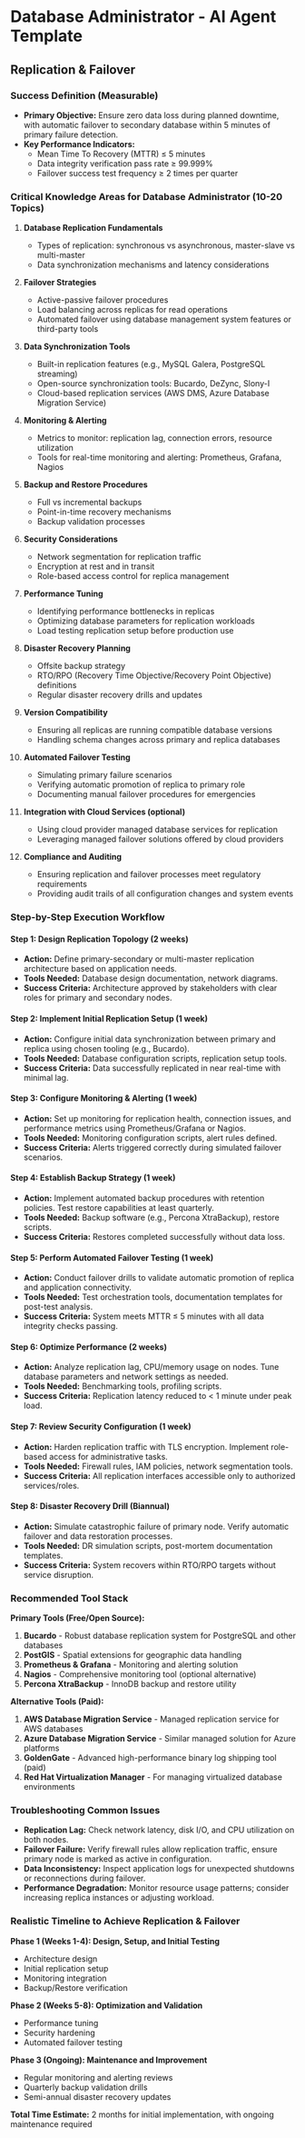 # Database Administrator - AI Agent Template
## Replication & Failover

### Success Definition (Measurable)
- **Primary Objective:** Ensure zero data loss during planned downtime, with automatic failover to secondary database within 5 minutes of primary failure detection.
- **Key Performance Indicators:**
  - Mean Time To Recovery (MTTR) ≤ 5 minutes
  - Data integrity verification pass rate ≥ 99.999%
  - Failover success test frequency ≥ 2 times per quarter

### Critical Knowledge Areas for Database Administrator (10-20 Topics)

1. **Database Replication Fundamentals**
   - Types of replication: synchronous vs asynchronous, master-slave vs multi-master
   - Data synchronization mechanisms and latency considerations

2. **Failover Strategies**
   - Active-passive failover procedures
   - Load balancing across replicas for read operations
   - Automated failover using database management system features or third-party tools

3. **Data Synchronization Tools**
   - Built-in replication features (e.g., MySQL Galera, PostgreSQL streaming)
   - Open-source synchronization tools: Bucardo, DeZync, Slony-I
   - Cloud-based replication services (AWS DMS, Azure Database Migration Service)

4. **Monitoring & Alerting**
   - Metrics to monitor: replication lag, connection errors, resource utilization
   - Tools for real-time monitoring and alerting: Prometheus, Grafana, Nagios

5. **Backup and Restore Procedures**
   - Full vs incremental backups
   - Point-in-time recovery mechanisms
   - Backup validation processes

6. **Security Considerations**
   - Network segmentation for replication traffic
   - Encryption at rest and in transit
   - Role-based access control for replica management

7. **Performance Tuning**
   - Identifying performance bottlenecks in replicas
   - Optimizing database parameters for replication workloads
   - Load testing replication setup before production use

8. **Disaster Recovery Planning**
   - Offsite backup strategy
   - RTO/RPO (Recovery Time Objective/Recovery Point Objective) definitions
   - Regular disaster recovery drills and updates

9. **Version Compatibility**
   - Ensuring all replicas are running compatible database versions
   - Handling schema changes across primary and replica databases

10. **Automated Failover Testing**
    - Simulating primary failure scenarios
    - Verifying automatic promotion of replica to primary role
    - Documenting manual failover procedures for emergencies

11. **Integration with Cloud Services (optional)**
    - Using cloud provider managed database services for replication
    - Leveraging managed failover solutions offered by cloud providers

12. **Compliance and Auditing**
    - Ensuring replication and failover processes meet regulatory requirements
    - Providing audit trails of all configuration changes and system events

### Step-by-Step Execution Workflow

#### Step 1: Design Replication Topology (2 weeks)
- **Action:** Define primary-secondary or multi-master replication architecture based on application needs.
- **Tools Needed:** Database design documentation, network diagrams.
- **Success Criteria:** Architecture approved by stakeholders with clear roles for primary and secondary nodes.

#### Step 2: Implement Initial Replication Setup (1 week)
- **Action:** Configure initial data synchronization between primary and replica using chosen tooling (e.g., Bucardo).
- **Tools Needed:** Database configuration scripts, replication setup tools.
- **Success Criteria:** Data successfully replicated in near real-time with minimal lag.

#### Step 3: Configure Monitoring & Alerting (1 week)
- **Action:** Set up monitoring for replication health, connection issues, and performance metrics using Prometheus/Grafana or Nagios.
- **Tools Needed:** Monitoring configuration scripts, alert rules defined.
- **Success Criteria:** Alerts triggered correctly during simulated failover scenarios.

#### Step 4: Establish Backup Strategy (1 week)
- **Action:** Implement automated backup procedures with retention policies. Test restore capabilities at least quarterly.
- **Tools Needed:** Backup software (e.g., Percona XtraBackup), restore scripts.
- **Success Criteria:** Restores completed successfully without data loss.

#### Step 5: Perform Automated Failover Testing (1 week)
- **Action:** Conduct failover drills to validate automatic promotion of replica and application connectivity.
- **Tools Needed:** Test orchestration tools, documentation templates for post-test analysis.
- **Success Criteria:** System meets MTTR ≤ 5 minutes with all data integrity checks passing.

#### Step 6: Optimize Performance (2 weeks)
- **Action:** Analyze replication lag, CPU/memory usage on nodes. Tune database parameters and network settings as needed.
- **Tools Needed:** Benchmarking tools, profiling scripts.
- **Success Criteria:** Replication latency reduced to < 1 minute under peak load.

#### Step 7: Review Security Configuration (1 week)
- **Action:** Harden replication traffic with TLS encryption. Implement role-based access for administrative tasks.
- **Tools Needed:** Firewall rules, IAM policies, network segmentation tools.
- **Success Criteria:** All replication interfaces accessible only to authorized services/roles.

#### Step 8: Disaster Recovery Drill (Biannual)
- **Action:** Simulate catastrophic failure of primary node. Verify automatic failover and data restoration processes.
- **Tools Needed:** DR simulation scripts, post-mortem documentation templates.
- **Success Criteria:** System recovers within RTO/RPO targets without service disruption.

### Recommended Tool Stack

**Primary Tools (Free/Open Source):**
1. **Bucardo** - Robust database replication system for PostgreSQL and other databases
2. **PostGIS** - Spatial extensions for geographic data handling
3. **Prometheus & Grafana** - Monitoring and alerting solution
4. **Nagios** - Comprehensive monitoring tool (optional alternative)
5. **Percona XtraBackup** - InnoDB backup and restore utility

**Alternative Tools (Paid):**
1. **AWS Database Migration Service** - Managed replication service for AWS databases
2. **Azure Database Migration Service** - Similar managed solution for Azure platforms
3. **GoldenGate** - Advanced high-performance binary log shipping tool (paid)
4. **Red Hat Virtualization Manager** - For managing virtualized database environments

### Troubleshooting Common Issues

- **Replication Lag:** Check network latency, disk I/O, and CPU utilization on both nodes.
- **Failover Failure:** Verify firewall rules allow replication traffic, ensure primary node is marked as active in configuration.
- **Data Inconsistency:** Inspect application logs for unexpected shutdowns or reconnections during failover.
- **Performance Degradation:** Monitor resource usage patterns; consider increasing replica instances or adjusting workload.

### Realistic Timeline to Achieve Replication & Failover

**Phase 1 (Weeks 1-4): Design, Setup, and Initial Testing**
- Architecture design
- Initial replication setup
- Monitoring integration
- Backup/Restore verification

**Phase 2 (Weeks 5-8): Optimization and Validation**
- Performance tuning
- Security hardening
- Automated failover testing

**Phase 3 (Ongoing): Maintenance and Improvement**
- Regular monitoring and alerting reviews
- Quarterly backup validation drills
- Semi-annual disaster recovery updates

**Total Time Estimate:** 2 months for initial implementation, with ongoing maintenance required

